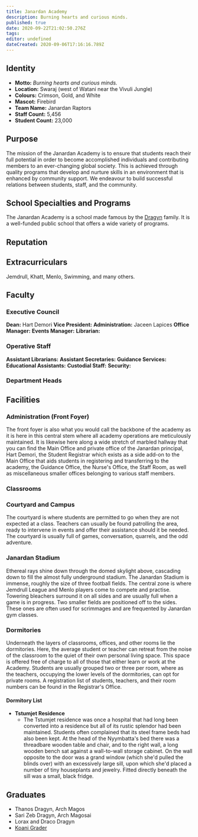 ```yaml
---
title: Janardan Academy
description: Burning hearts and curious minds.
published: true
date: 2020-09-22T21:02:50.276Z
tags: 
editor: undefined
dateCreated: 2020-09-06T17:16:16.789Z
---
```


## Identity

- **Motto:** *Burning hearts and curious minds.*
- **Location:** Swaraj (west of Watani near the Vivuli Jungle)
- **Colours:** Crimson, Gold, and White
- **Mascot:** Firebird
- **Team Name:** Janardan Raptors
- **Staff Count:** 5,456
- **Student Count:** 23,000

## Purpose

The mission of the Janardan Academy is to ensure that students reach their full potential in order to become accomplished individuals and contributing members to an ever-changing global society. This is achieved through quality programs that develop and nurture skills in an environment that is enhanced by community support. We endeavour to build successful relations between students, staff, and the community.

## School Specialties and Programs

The Janardan Academy is a school made famous by the [Dragyn](/genealogy/dragyn) family. It is a well-funded public school that offers a wide variety of programs.

## Reputation

## Extracurriculars

Jemdrull, Khatt, Menlo, Swimming, and many others.

## Faculty

### Executive Council

**Dean:** Hart Demori
**Vice President:**
**Administration:** Jaceen Lapices
**Office Manager:**
**Events Manager:**
**Librarian:**

### Operative Staff

**Assistant Librarians:**
**Assistant Secretaries:**
**Guidance Services:**
**Educational Assistants:**
**Custodial Staff:**
**Security:**

### Department Heads

## Facilities

### Administration (Front Foyer)

The front foyer is also what you would call the backbone of the academy as it is here in this central stem where all academy operations are meticulously maintained. It is likewise here along a wide stretch of marbled hallway that you can find the Main Office and private office of the Janardan principal, Hart Demori, the Student Registrar which exists as a side add-on to the Main Office that aids students in registering and transferring to the academy, the Guidance Office, the Nurse's Office, the Staff Room, as well as miscellaneous smaller offices belonging to various staff members.

### Classrooms

### Courtyard and Campus

The courtyard is where students are permitted to go when they are not expected at a class. Teachers can usually be found patrolling the area, ready to intervene in events and offer their assistance should it be needed. The courtyard is usually full of games, conversation, quarrels, and the odd adventure.

### Janardan Stadium

Ethereal rays shine down through the domed skylight above, cascading down to fill the almost fully underground stadium. The Janardan Stadium is immense, roughly the size of three football fields. The central zone is where Jemdrull League and Menlo players come to compete and practise. Towering bleachers surround it on all sides and are usually full when a game is in progress. Two smaller fields are positioned off to the sides. These ones are often used for scrimmages and are frequented by Janardan gym classes. 

### Dormitories

Underneath the layers of classrooms, offices, and other rooms lie the dormitories. Here, the average student or teacher can retreat from the noise of the classroom to the quiet of their own personal living space. This space is offered free of charge to all of those that either learn or work at the Academy. Students are usually grouped two or three per room, where as the teachers, occupying the lower levels of the dormitories, can opt for private rooms. A registration list of students, teachers, and their room numbers can be found in the Registrar's Office.

#### Dormitory List

- **Tstumjet Residence**
    - The Tstumjet residence was once a hospital that had long been converted into a residence but all of its rustic splendor had been maintained. Students often complained that its steel frame beds had also been kept. At the head of the Nyymbatta's bed there was a threadbare wooden table and chair, and to the right wall, a long wooden bench sat against a wall-to-wall storage cabinet. On the wall opposite to the door was a grand window (which she'd pulled the blinds over) with an excessively large sill, upon which she'd placed a number of tiny houseplants and jewelry. Fitted directly beneath the sill was a small, black fridge. 

## Graduates

- Thanos Dragyn, Arch Magos
- Sari Zeb Dragyn, Arch Magosai
- Lorax and Draco Dragyn
- [Koani Grader](/characters/koani-grader)